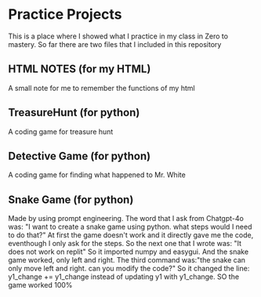 # Practice Projects
 This is a place where I showed what I practice in my class in Zero to mastery.
 So far there are two files that I included in this repository
 ## HTML NOTES (for my HTML)
 A small note for me to remember the functions of my html
 ## TreasureHunt (for python)
 A coding game for treasure hunt
 ## Detective Game (for python)
 A coding game for finding what happened to Mr. White
 ## Snake Game (for python)
 Made by using prompt engineering.
 The word that I ask from Chatgpt-4o was: "I want to create a snake game using python. what steps would I need to do that?"
 	At first the game doesn't work and it directly gave me the code, eventhough I only ask for the steps.
 So the next one that I wrote was: "It does not work on replit"
 	So it imported numpy and easygui. And the snake game worked, only left and right.
 The third command was:"the snake can only move left and right. can you modify the code?"
 	So it changed the line: y1_change += y1_change instead of updating y1 with y1_change. SO the game worked 100%